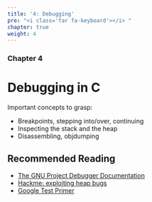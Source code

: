 ```yaml
---
title: '4: Debugging'
pre: "<i class='far fa-keyboard'></i> "
chapter: true
weight: 4
---
```


### Chapter 4

# Debugging in C

Important concepts to grasp:

- Breakpoints, stepping into/over, continuing
- Inspecting the stack and the heap
- Disassembling, objdumping


## Recommended Reading

- [The GNU Project Debugger Documentation](https://www.gnu.org/software/gdb/documentation/)
- [Hackme: exploiting heap bugs](https://tc.gtisc.gatech.edu/cs6265/2016/l/lab10-heap/README-tut.txt
)
- [Google Test Primer](https://github.com/google/googletest/blob/master/googletest/docs/primer.md)
